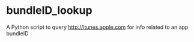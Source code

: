 # bundleID_lookup
A Python script to query http://itunes.apple.com for info related to an app bundleID
